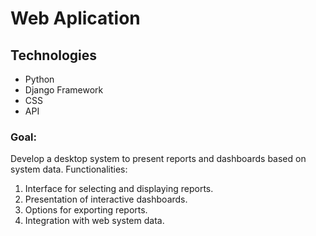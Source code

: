 # Web Aplication

## Technologies
- Python
- Django Framework
- CSS
- API

### Goal:
Develop a desktop system to present reports and dashboards based on system data.
Functionalities:
1. Interface for selecting and displaying reports.
2. Presentation of interactive dashboards.
3. Options for exporting reports.
4. Integration with web system data.
